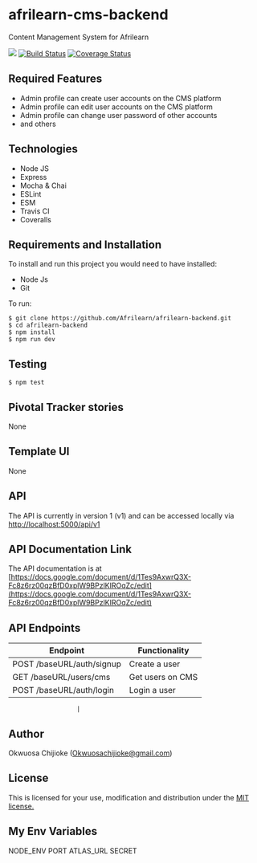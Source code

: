# afrilearn-cms-backend
Content Management System for Afrilearn

[![](https://img.shields.io/badge/Protected_by-Hound-a873d1.svg)](https://houndci.com)  [![Build Status](https://travis-ci.com/Afrilearn/afrilearn-cms-backend.svg?branch=develop)](https://travis-ci.com/Afrilearn/afrilearn-cms-backend)  [![Coverage Status](https://coveralls.io/repos/github/Afrilearn/afrilearn-cms-backend/badge.svg?branch=develop)](https://coveralls.io/github/Afrilearn/afrilearn-cms-backend?branch=develop)


## Required Features

- Admin profile can create user accounts on the CMS platform
- Admin profile can edit user accounts on the CMS platform
- Admin profile can change user password of other accounts
- and others


## Technologies

- Node JS
- Express
- Mocha & Chai
- ESLint
- ESM
- Travis CI
- Coveralls


## Requirements and Installation

To install and run this project you would need to have installed:
- Node Js
- Git

To run:
```
$ git clone https://github.com/Afrilearn/afrilearn-backend.git
$ cd afrilearn-backend
$ npm install
$ npm run dev
```

## Testing
```
$ npm test
```

## Pivotal Tracker stories

None

## Template UI

None

## API

The API is currently in version 1 (v1) and can be accessed locally via [http://localhost:5000/api/v1](http://localhost:5000/api/vi)  

## API Documentation Link

The API documentation is at [https://docs.google.com/document/d/1Tes9AxwrQ3X-Fc8z6rz00qzBfD0xplW9BPzlKIROqZc/edit](https://docs.google.com/document/d/1Tes9AxwrQ3X-Fc8z6rz00qzBfD0xplW9BPzlKIROqZc/edit)

## API Endpoints

| Endpoint                                         | Functionality                            |
| ------------------------------------------------ | -----------------------------------------|
| POST /baseURL/auth/signup           | Create a user                           |
| GET /baseURL/users/cms   | Get users on CMS                           |
| POST /baseURL/auth/login   | Login a user                            |

                       |
    

## Author

Okwuosa Chijioke (Okwuosachijioke@gmail.com)

## License

This is licensed for your use, modification and distribution under the [MIT license.](https://opensource.org/licenses/MIT)

## My Env Variables
NODE_ENV
PORT
ATLAS_URL
SECRET

